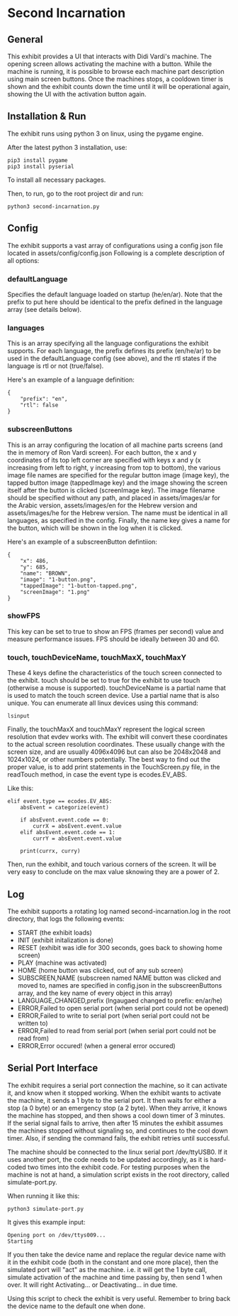 # Second Incarnation

## General
This exhibit provides a UI that interacts with Didi Vardi's machine.
The opening screen allows activating the machine with a button.
While the machine is running, it is possible to browse each machine part description using main screen buttons.
Once the machines stops, a cooldown timer is shown and the exhibit counts down the time until it will be operational again, showing the UI with the activation button again.

## Installation & Run
The exhibit runs using python 3 on linux, using the pygame engine.

After the latest python 3 installation, use:

```
pip3 install pygame
pip3 install pyserial
```

To install all necessary packages.

Then, to run, go to the root project dir and run:

```
python3 second-incarnation.py
```

## Config
The exhibit supports a vast array of configurations using a config json file located in assets/config/config.json
Following is a complete description of all options:

### defaultLanguage

Specifies the default language loaded on startup (he/en/ar).
Note that the prefix to put here should be identical to the prefix defined in the language array (see details below).

### languages

This is an array specifying all the language configurations the exhibit supports.
For each language, the prefix defines its prefix (en/he/ar) to be used in the defaultLanguage config (see above), and the rtl states if the language is rtl or not (true/false).

Here's an example of a language definition:

```
{
    "prefix": "en",
    "rtl": false
}
```

### subscreenButtons

This is an array configuring the location of all machine parts screens (and the in memory of Ron Vardi screen).
For each button, the x and y coordinates of its top left corner are specified with keys x and y (x increasing from left to right, y increasing from top to bottom),
the various image file names are specified for the regular button image (image key), the tapped button image (tappedImage key) and the image showing the screen itself after the button is clicked (screenImage key). The image filename should be specified without any path, and placed in assets/images/ar for the Arabic version, assets/images/en for the Hebrew version and assets/images/he for the Hebrew version. The name must be identical in all languages, as specified in the config.
Finally, the name key gives a name for the button, which will be shown in the log when it is clicked.

Here's an example of a subscreenButton defintiion:

```
{
    "x": 486,
    "y": 685,
    "name": "BROWN",
    "image": "1-button.png",
    "tappedImage": "1-button-tapped.png",
    "screenImage": "1.png"
}
```

### showFPS

This key can be set to true to show an FPS (frames per second) value and measure performance issues. FPS should be ideally between 30 and 60.

### touch, touchDeviceName, touchMaxX, touchMaxY

These 4 keys define the characteristics of the touch screen connected to the exhibit.
touch should be set to true for the exhibit to use touch (otherwise a mouse is supported).
touchDeviceName is a partial name that is used to match the touch screen device. Use a partial name that is also unique.
You can enumerate all linux devices using this command:

```
lsinput
```

Finally, the touchMaxX and touchMaxY represent the logical screen resolution that evdev works with.
The exhibit will convert these coordinates to the actual screen resolution coordinates.
These usually change with the screen size, and are usually 4096x4096 but can also be 2048x2048 and 1024x1024, or other numbers potentially.
The best way to find out the proper value, is to add print statements in the TouchScreen.py file, in the readTouch method, in case the event type is ecodes.EV_ABS.

Like this:
```
elif event.type == ecodes.EV_ABS:
	absEvent = categorize(event)

	if absEvent.event.code == 0:
		currX = absEvent.event.value
	elif absEvent.event.code == 1:
		currY = absEvent.event.value

	print(currx, curry)
```

Then, run the exhibit, and touch various corners of the screen. It will be very easy to conclude on the max value sknowing they are a power of 2.

## Log
The exhibit supports a rotating log named second-incarnation.log in the root directory, that logs the following events:
* START (the exhibit loads)
* INIT (exhibit initalization is done)
* RESET (exhibit was idle for 300 seconds, goes back to showing home screen)
* PLAY (machine was activated)
* HOME (home button was clicked, out of any sub screen)
* SUBSCREEN,NAME (subscreen named NAME button was clicked and moved to, names are specified in config.json in the subscreenButtons array, and the key name of every object in this array)
* LANGUAGE_CHANGED,prefix (lngaugaed changed to prefix: en/ar/he)
* ERROR,Failed to open serial port (when serial port could not be opened)
* ERROR,Failed to write to serial port (when serial port could not be written to)
* ERROR,Failed to read from serial port (when serial port could not be read from)
* ERROR,Error occured! (when a general error occured)


## Serial Port Interface
The exhibit requires a serial port connection the machine, so it can activate it, and know when it stopped working.
When the exhibit wants to activate the machine, it sends a 1 byte to the serial port. It then waits for either a stop (a 0 byte) or an emergency stop (a 2 byte).
When they arrive, it knows the machine has stopped, and then shows a cool down timer of 3 minutes.
If the serial signal fails to arrive, then after 15 minutes the exhibit assumes the machines stopped without signaling so, and continues to the cool down timer.
Also, if sending the command fails, the exhibit retries until successful.

The machine should be connected to the linux serial port /dev/ttyUSB0.
If it uses another port, the code needs to be updated accordingly, as it is hard-coded two times into the exhibit code.
For testing purposes when the machine is not at hand, a simulation script exists in the root directory, called simulate-port.py.

When running it like this:
```
python3 simulate-port.py
```

It gives this example input:
```
Opening port on /dev/ttys009...
Starting
```

If you then take the device name and replace the regular device name with it in the exhibit code (both in the constant and one more place), then the simulated port will "act" as the machine.
i.e. it will get the 1 byte call, simulate activation of the machine and time passing by, then send 1 when over.
It will right Activating... or Deactivating... in due time.

Using this script to check the exhibit is very useful.
Remember to bring back the device name to the default one when done.

